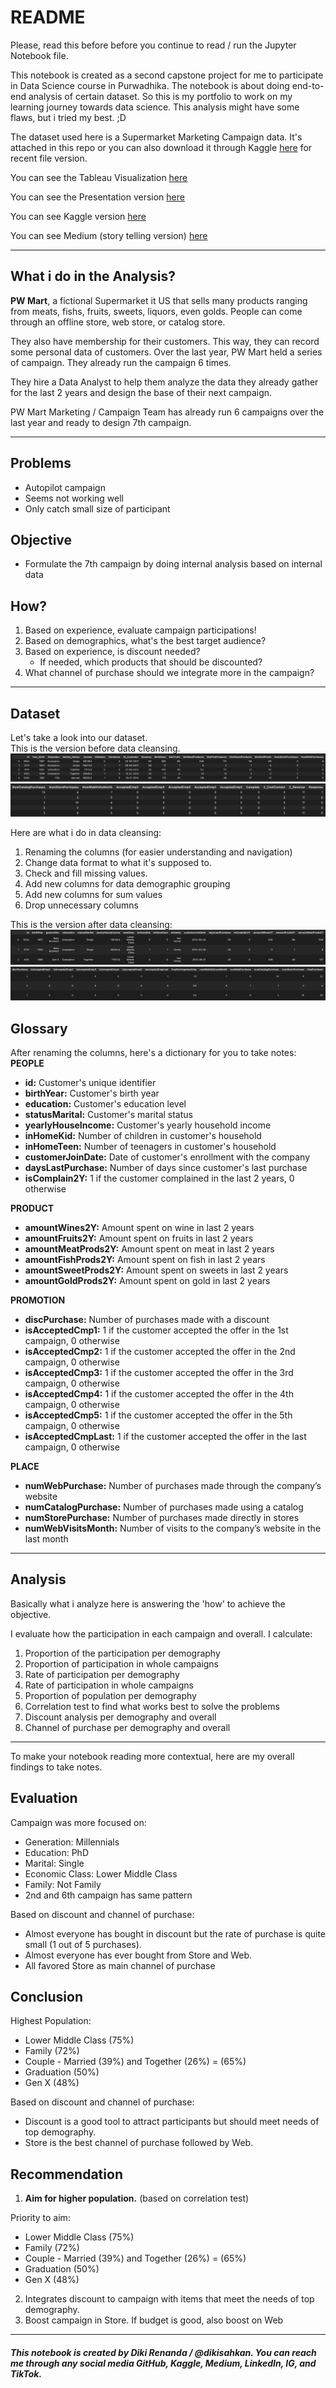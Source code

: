 # **README**
Please, read this before before you continue to read / run the Jupyter Notebook file.

This notebook is created as a second capstone project for me to participate in Data Science course in Purwadhika. The notebook is about doing end-to-end analysis of certain dataset. So this is my portfolio to work on my learning journey towards data science. This analysis might have some flaws, but i tried my best. ;D

The dataset used here is a Supermarket Marketing Campaign data. It's attached in this repo or you can also download it through Kaggle [here](https://www.kaggle.com/datasets/rodsaldanha/arketing-campaign) for recent file version.

You can see the Tableau Visualization [here](https://public.tableau.com/app/profile/diki.renanda/viz/SupermarketCampaign-CapstoneProjMod2-DikiRenanda/SupermarketCampaignAnalysisbyDikiRenanda?publish=yes)

You can see the Presentation version [here](https://www.canva.com/design/DAFlcOWdrRM/4AriDlVwh6SJCz04kBViwg/view?utm_content=DAFlcOWdrRM&utm_campaign=designshare&utm_medium=link&utm_source=publishsharelink)

You can see Kaggle version [here](https://www.kaggle.com/code/dikisahkan/campaign-analysis-cleansing-eda-recommendation)

You can see Medium (story telling version) [here](https://dikisahkan.medium.com/supermarket-campaign-analysis-using-jupyter-notebook-70e6126d71e0)

---

## **What i do in the Analysis?**
**PW Mart**, a fictional Supermarket it US that sells many products ranging from meats, fishs, fruits, sweets, liquors, even golds. People can come through an offline store, web store, or catalog store.

They also have membership for their customers. This way, they can record some personal data of customers. Over the last year, PW Mart held a series of campaign. They already run the campaign 6 times.

They hire a Data Analyst to help them analyze the data they already gather for the last 2 years and design the base of their next campaign.

PW Mart Marketing / Campaign Team has already run 6 campaigns over the last year and ready to design 7th campaign.

---

## **Problems**
- Autopilot campaign
- Seems not working well
- Only catch small size of participant

## **Objective**
- Formulate the 7th campaign by doing internal analysis based on internal data

## **How?**
1. Based on experience, evaluate campaign participations!
2. Based on demographics, what's the best target audience?
3. Based on experience, is discount needed?
    - If needed, which products that should be discounted?
4. What channel of purchase should we integrate more in the campaign?

---

## **Dataset**
Let's take a look into our dataset.  
This is the version before data cleansing.
![image1](screenshot/dataset1.jpg)
![image2](screenshot/dataset2.jpg)

Here are what i do in data cleansing:
1. Renaming the columns (for easier understanding and navigation)
2. Change data format to what it's supposed to.
3. Check and fill missing values.
4. Add new columns for data demographic grouping
5. Add new columns for sum values
6. Drop unnecessary columns

This is the version after data cleansing:
![image3](screenshot/dataset3.jpg)
![image4](screenshot/dataset4.jpg)

## **Glossary**

After renaming the columns, here's a dictionary for you to take notes:
**PEOPLE**
- **id:** Customer's unique identifier
- **birthYear:** Customer's birth year
- **education:** Customer's education level
- **statusMarital:** Customer's marital status
- **yearlyHouseIncome:** Customer's yearly household income
- **inHomeKid:** Number of children in customer's household
- **inHomeTeen:** Number of teenagers in customer's household
- **customerJoinDate:** Date of customer's enrollment with the company
- **daysLastPurchase:** Number of days since customer's last purchase
- **isComplain2Y:** 1 if the customer complained in the last 2 years, 0 otherwise


**PRODUCT**
- **amountWines2Y:** Amount spent on wine in last 2 years
- **amountFruits2Y:** Amount spent on fruits in last 2 years
- **amountMeatProds2Y:** Amount spent on meat in last 2 years
- **amountFishProds2Y:** Amount spent on fish in last 2 years
- **amountSweetProds2Y:** Amount spent on sweets in last 2 years
- **amountGoldProds2Y:** Amount spent on gold in last 2 years


**PROMOTION**
- **discPurchase:** Number of purchases made with a discount
- **isAcceptedCmp1:** 1 if the customer accepted the offer in the 1st campaign, 0 otherwise
- **isAcceptedCmp2:** 1 if the customer accepted the offer in the 2nd campaign, 0 otherwise
- **isAcceptedCmp3:** 1 if the customer accepted the offer in the 3rd campaign, 0 otherwise
- **isAcceptedCmp4:** 1 if the customer accepted the offer in the 4th campaign, 0 otherwise
- **isAcceptedCmp5:** 1 if the customer accepted the offer in the 5th campaign, 0 otherwise
- **isAcceptedCmpLast:** 1 if the customer accepted the offer in the last campaign, 0 otherwise


**PLACE**
- **numWebPurchase:** Number of purchases made through the company’s website
- **numCatalogPurchase:** Number of purchases made using a catalog
- **numStorePurchase:** Number of purchases made directly in stores
- **numWebVisitsMonth:** Number of visits to the company’s website in the last month

---

## **Analysis**
Basically what i analyze here is answering the 'how' to achieve the objective.

I evaluate how the participation in each campaign and overall. I calculate:
1. Proportion of the participation per demography
2. Proportion of participation in whole campaigns
3. Rate of participation per demography
4. Rate of participation in whole campaigns
5. Proportion of population per demography
6. Correlation test to find what works best to solve the problems
7. Discount analysis per demography and overall
8. Channel of purchase per demography and overall

---

To make your notebook reading more contextual, here are my overall findings to take notes.

## **Evaluation**
Campaign was more focused on:
- Generation: Millennials
- Education: PhD
- Marital: Single
- Economic Class: Lower Middle Class
- Family: Not Family
- 2nd and 6th campaign has same pattern

Based on discount and channel of purchase:
- Almost everyone has bought in discount but the rate of purchase is quite small (1 out of 5 purchases).
- Almost everyone has ever bought from Store and Web.
- All favored Store as main channel of purchase

## **Conclusion**
Highest Population:
- Lower Middle Class (75%)
- Family (72%)
- Couple - Married (39%) and Together (26%) = (65%)
- Graduation (50%)
- Gen X (48%)

Based on discount and channel of purchase:
- Discount is a good tool to attract participants but should meet needs of top demography.
- Store is the best channel of purchase followed by Web.

## **Recommendation**
1. **Aim for higher population.** (based on correlation test)

Priority to aim:
- Lower Middle Class (75%)
- Family (72%)
- Couple - Married (39%) and Together (26%) = (65%)
- Graduation (50%)
- Gen X (48%)

2. Integrates discount to campaign with items that meet the needs of top demography.
3.  Boost campaign in Store.
If budget is good, also boost on Web

---

###### **This notebook is created by Diki Renanda / @dikisahkan. You can reach me through any social media GitHub, Kaggle, Medium, LinkedIn, IG, and TikTok.**
